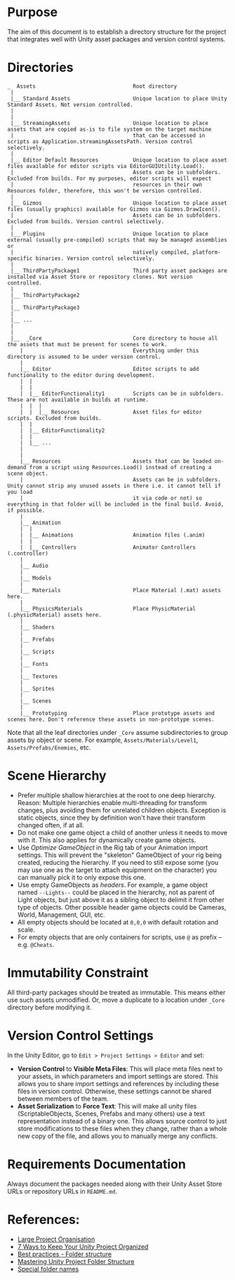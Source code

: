 # Purpose
The aim of this document is to establish a directory structure for the project that integrates well with Unity asset packages and version control systems.

# Directories
```
_  Assets                               Root directory
 |
 |__ Standard Assets                    Unique location to place Unity Standard Assets. Not version controlled.
 |
 |
 |__ StreamingAssets                    Unique location to place assets that are copied as-is to file system on the target machine
 |                                      that can be accessed in scripts as Application.streamingAssetsPath. Version control selectively.
 |
 |__ Editor Default Resources           Unique location to place asset files available for editor scripts via EditorGUIUtility.Load(). 
 |                                      Assets can be in subfolders. Excluded from builds. For my purposes, editor scripts will expect
 |                                      resources in their own Resources folder, therefore, this won't be version controlled.
 |
 |__ Gizmos                             Unique location to place asset files (usually graphics) available for Gizmos via Gizmos.DrawIcon().
 |                                      Assets can be in subfolders. Excluded from builds. Version control selectively.
 |
 |__ Plugins                            Unique location to place external (usually pre-compiled) scripts that may be managed assemblies or
 |                                      natively compiled, platform-specific binaries. Version control selectively.
 |
 |__ ThirdPartyPackage1                 Third party asset packages are installed via Asset Store or repository clones. Not version controlled.
 |
 |__ ThirdPartyPackage2
 |
 |__ ThirdPartyPackage3
 |
 |__ ...
 |
 |
 |__  _Core                             Core directory to house all the assets that must be present for scenes to work.
    |                                   Everything under this directory is assumed to be under version control.
    |                                   
    |__ Editor                          Editor scripts to add functionality to the editor during development. 
    |  |                                
    |  |
    |  |__ EditorFunctionality1         Scripts can be in subfolders. These are not available in builds at runtime.
    |  |  |
    |  |  |__ Resources                 Asset files for editor scripts. Excluded from builds.
    |  |
    |  |__ EditorFunctionality2
    |  |
    |  |__ ...
    |
    |
    |__ Resources                       Assets that can be loaded on-demand from a script using Resources.Load() instead of creating a scene object.
    |                                   Assets can be in subfolders. Unity cannot strip any unused assets in there i.e. it cannot tell if you load
    |                                   it via code or not) so everything in that folder will be included in the final build. Avoid, if possible.
    |                                    
    |__ Animation                      
    |  |
    |  |__ Animations                   Animation files (.anim)
    |  |
    |  |__ Controllers                  Animator Controllers (.controller)
    |
    |__ Audio
    |
    |__ Models
    |
    |__ Materials                       Place Material (.mat) assets here.
    |
    |__ PhysicsMaterials                Place PhysicMaterial (.physicMaterial) assets here.
    |
    |__ Shaders
    |
    |__ Prefabs
    |
    |__ Scripts
    |
    |__ Fonts
    |
    |__ Textures
    |
    |__ Sprites
    |
    |__ Scenes
    |
    |__ Prototyping                     Place prototype assets and scenes here. Don't reference these assets in non-prototype scenes.
```

Note that all the leaf directories under `_Core` assume subdirectories to group assets by object or scene. For example, `Assets/Materials/Level1`,  `Assets/Prefabs/Enemies`, etc.

# Scene Hierarchy
- Prefer multiple shallow hierarchies at the root to one deep hierarchy. Reason: Multiple hierarchies enable multi-threading for transform changes, plus avoiding them for unrelated children objects. Exception is static objects, since they by definition won't have their transform changed often, if at all.
- Do not make one game object a child of another unless it needs to move with it. This also applies for dynamically create game objects.
- Use *Optimize GameObject* in the Rig tab of your Animation import settings. This will prevent the "skeleton" GameObject of your rig being created, reducing the hierarchy. If you need to still expose some (you may use one as the target to attach equipment on the character) you can manually pick it to only expose this one.
- Use empty GameObjects as *headers*. For example, a game object named `--Lights--` could be placed in the hierarchy, not as parent of Light objects, but just above it as a sibling object to delimit it from other type of objects. Other possible header game objects could be Cameras, World, Management, GUI, etc.
- All empty objects should be located at `0,0,0` with default rotation and scale.
- For empty objects that are only containers for scripts, use `@` as prefix – e.g. `@Cheats`.

# Immutability Constraint
All third-party packages should be treated as immutable. This means either use such assets unmodified. Or, move a duplicate to a location under `_Core` directory before modifying it.

# Version Control Settings
In the Unity Editor, go to `Edit > Project Settings > Editor` and set:
- **Version Control** to **Visible Meta Files**: This will place meta files next to your assets, in which parameters and import settings are stored. This allows you to share import settings and references by including these files in version control. Otherwise, these settings cannot be shared between members of the team.
- **Asset Serialization** to **Force Text**: This will make all unity files (ScriptableObjects, Scenes, Prefabs and many others) use a text representation instead of a binary one. This allows source control to just store modifications to these files when they change, rather than a whole new copy of the file, and allows you to manually merge any conflicts.

# Requirements Documentation
Always document the packages needed along with their Unity Asset Store URLs or repository URLs in `README.md`.

# References:
- [Large Project Organisation](https://unity3d.com/learn/tutorials/topics/tips/large-project-organisation)
- [7 Ways to Keep Your Unity Project Organized](https://blog.theknightsofunity.com/7-ways-keep-unity-project-organized/)
- [Best practices - Folder structure](https://forum.unity.com/threads/best-practices-folder-structure.65381/)
- [Mastering Unity Project Folder Structure](http://developers.nravo.com/mastering-unity-project-folder-structure-level-2-assets-organization/)
- [Special folder names](https://docs.unity3d.com/Manual/SpecialFolders.html)
